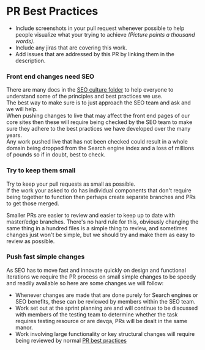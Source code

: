 # PR Best Practices

* Include screenshots in your pull request whenever possible to help people visualize what your trying to achieve _(Picture paints a thousand words)_.
* Include any jiras that are covering this work.
* Add issues that are addressed by this PR by linking them in the description.

### Front end changes need SEO

There are many docs in the [SEO culture folder](README.md) to help everyone to understand some of the principles and best practices we use.  
The best way to make sure is to just approach the SEO team and ask and we will help.  
When pushing changes to live that may affect the front end pages of our core sites then these will require being checked by the SEO team to make sure they adhere to the best practices we have developed over the many years.  
Any work pushed live that has not been checked could result in a whole domain being dropped from the Search engine index and a loss of millions of pounds so if in doubt, best to check.

### Try to keep them small

Try to keep your pull requests as small as possible.  
If the work your asked to do has individual components that don't require being together to function then perhaps create separate branches and PRs to get those merged.

Smaller PRs are easier to review and easier to keep up to date with master/edge branches. There's no hard rule for this, obviously changing the same thing in a hundred files is a simple thing to review, and sometimes changes just won't be simple, but we should try and make them as easy to review as possible.

### Push fast simple changes

As SEO has to move fast and innovate quickly on design and functional iterations we require the PR process on small simple changes to be speedy and readily available so here are some changes we will follow:

* Whenever changes are made that are done purely for Search engines or SEO benefits, these can be reviewed by members within the SEO team.
* Work set out at the sprint planning are and will continue to be discussed with members of the testing team to determine whether the task requires testing resource or are devqa, PRs will be dealt in the same manor.
* Work involving large functionality or key structural changes will require being reviewed by normal [PR best practices](../pr-best-practices.md)
